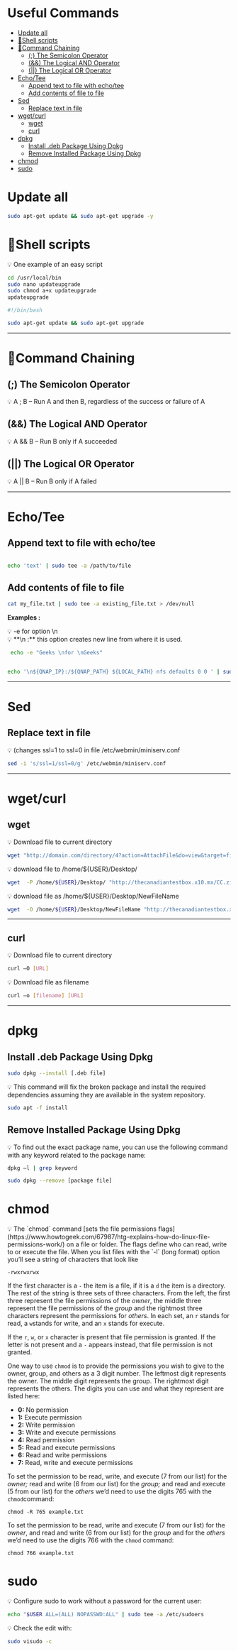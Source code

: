 # Useful Commands <!-- omit in toc -->


- [Update all](#update-all)
- [📝Shell scripts](#shell-scripts)
- [🔗Command Chaining](#command-chaining)
  - [(;) The Semicolon Operator](#-the-semicolon-operator)
  - [(&&) The Logical AND Operator](#-the-logical-and-operator)
  - [(||) The Logical OR Operator](#-the-logical-or-operator)
- [Echo/Tee](#echotee)
  - [Append text to file with echo/tee](#append-text-to-file-with-echotee)
  - [Add contents of file to file](#add-contents-of-file-to-file)
- [Sed](#sed)
  - [Replace text in file](#replace-text-in-file)
- [wget/curl](#wgetcurl)
  - [wget](#wget)
  - [curl](#curl)
- [dpkg](#dpkg)
  - [Install .deb Package Using Dpkg](#install-deb-package-using-dpkg)
  - [Remove Installed Package Using Dpkg](#remove-installed-package-using-dpkg)
- [chmod](#chmod)
- [sudo](#sudo)

# Update all

```bash
sudo apt-get update && sudo apt-get upgrade -y
```

# 📝Shell scripts

<aside>
💡 One example of an easy script

</aside>

```bash
cd /usr/local/bin
sudo nano updateupgrade
sudo chmod a+x updateupgrade
updateupgrade

```

```bash
#!/bin/bash

sudo apt-get update && sudo apt-get upgrade
```

---

# 🔗Command Chaining

## (;) The Semicolon Operator

<aside>
💡 A ; B  – Run A and then B, regardless of the success or failure of A

</aside>

## (&&) The Logical AND Operator

<aside>
💡 A && B  – Run B only if A succeeded

</aside>

## (||) The Logical OR Operator

<aside>
💡 A || B  – Run B only if A failed

</aside>

---

# Echo/Tee

## Append text to file with echo/tee

```bash

echo 'text' | sudo tee -a /path/to/file

```

## Add contents of file to file

```bash
cat my_file.txt | sudo tee -a existing_file.txt > /dev/null
```

**Examples :**

<aside>
💡 -e  for option \n

</aside>

<aside>
💡 **\n :** this option creates new line from where it is used.

</aside>

```bash
 echo -e "Geeks \nfor \nGeeks"
```

```bash

echo '\n${QNAP_IP}:/${QNAP_PATH} ${LOCAL_PATH} nfs defaults 0 0 ' | sudo tee -a /etc/fstab

```


---

# Sed


## Replace text in file

<aside>
💡 (changes ssl=1 to ssl=0 in file /etc/webmin/miniserv.conf

</aside>

```bash
sed -i 's/ssl=1/ssl=0/g' /etc/webmin/miniserv.conf

```

---

# wget/curl

## wget

<aside>
💡 Download file to current directory

</aside>

```bash
wget "http://domain.com/directory/4?action=AttachFile&do=view&target=file.tgz"
```

<aside>
💡 download file to /home/${USER}/Desktop/

</aside>

```bash
wget  -P /home/${USER}/Desktop/ "http://thecanadiantestbox.x10.mx/CC.zip"

```

<aside>
💡 download file as /home/${USER}/Desktop/NewFileName

</aside>

```bash
wget  -O /home/${USER}/Desktop/NewFileName "http://thecanadiantestbox.x10.mx/CC.zip"

```

---

## curl

<aside>
💡 Download file to current directory

</aside>

```bash
curl –O [URL]
```

<aside>
💡 Download file as filename

</aside>

```bash
curl –o [filename] [URL]
```

---

# dpkg

## Install .deb Package Using Dpkg

```bash
sudo dpkg --install [.deb file]
```

<aside>
💡 This command will fix the broken package and install the required dependencies assuming they are available in the system repository.

</aside>

```bash
sudo apt -f install
```

## Remove Installed Package Using Dpkg

<aside>
💡 To find out the exact package name, you can use the following command with any keyword related to the package name:

</aside>

```bash
dpkg –l | grep keyword
```

```bash
sudo dpkg --remove [package file]
```

# chmod

<aside>
💡 The `chmod` command [sets the file permissions flags](https://www.howtogeek.com/67987/htg-explains-how-do-linux-file-permissions-work/) on a file or folder. The flags define who can read, write to or execute the file. When you list files with the `-l` (long format) option you’ll see a string of characters that look like

</aside>

```
-rwxrwxrwx
```

If the first character is a `-` the item is a file, if it is a `d` the item is a directory. The rest of the string is three sets of three characters. From the left, the first three represent the file permissions of the *owner*, the middle three represent the file permissions of the *group* and the rightmost three characters represent the permissions for *others*. In each set, an `r` stands for read, a `w`stands for write, and an `x` stands for execute.

If the `r`, `w`, or `x` character is present that file permission is granted. If the letter is not present and a `-` appears instead, that file permission is not granted.

One way to use `chmod` is to provide the permissions you wish to give to the owner, group, and others as a 3 digit number.  The leftmost digit represents the owner. The middle digit represents the group. The rightmost digit represents the others. The digits you can use and what they represent are listed here:

- **0:** No permission
- **1:** Execute permission
- **2:** Write permission
- **3:** Write and execute permissions
- **4:** Read permission
- **5:** Read and execute permissions
- **6:** Read and write permissions
- **7:** Read, write and execute permissions

To set the permission to be read, write, and execute (7 from our list) for the *owner;* read and write (6 from our list) for the *group;* and read and execute (5 from our list) for the *others* we’d need to use the digits 765 with the `chmod`command:

```
chmod -R 765 example.txt
```

To set the permission to be read, write and execute (7 from our list) for the *owner*, and read and write (6 from our list) for the *group* and for the *others* we’d need to use the digits 766 with the `chmod` command:

```
chmod 766 example.txt
```

# sudo

<aside>
💡 Configure sudo to work without a password for the current user:

</aside>

```bash
echo "$USER ALL=(ALL) NOPASSWD:ALL" | sudo tee -a /etc/sudoers
```

<aside>
💡 Check the edit with:

</aside>

```bash
sudo visudo -c
```